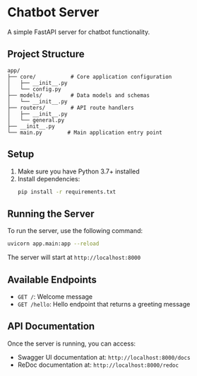 # Chatbot Server

A simple FastAPI server for chatbot functionality.

## Project Structure
```
app/
├── core/           # Core application configuration
│   ├── __init__.py
│   └── config.py
├── models/         # Data models and schemas
│   └── __init__.py
├── routers/        # API route handlers
│   ├── __init__.py
│   └── general.py
├── __init__.py
└── main.py        # Main application entry point
```

## Setup

1. Make sure you have Python 3.7+ installed
2. Install dependencies:
   ```bash
   pip install -r requirements.txt
   ```

## Running the Server

To run the server, use the following command:

```bash
uvicorn app.main:app --reload
```

The server will start at `http://localhost:8000`

## Available Endpoints

- `GET /`: Welcome message
- `GET /hello`: Hello endpoint that returns a greeting message

## API Documentation

Once the server is running, you can access:
- Swagger UI documentation at: `http://localhost:8000/docs`
- ReDoc documentation at: `http://localhost:8000/redoc` 